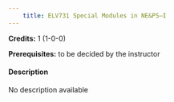 ```yaml
---
    title: ELV731 Special Modules in NE&PS–I
---
```

**Credits:** 1 (1-0-0)



**Prerequisites:** to be decided by the instructor

#### Description 
No description available